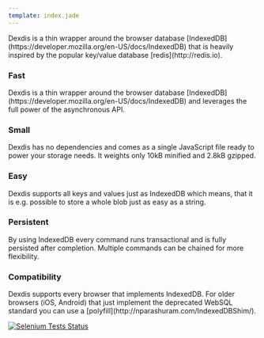 ```yaml
---
template: index.jade
---
```


<div class="col-xs-12">
<p class="lead">
Dexdis is a thin wrapper around the browser database
[IndexedDB](https://developer.mozilla.org/en-US/docs/IndexedDB) that is heavily
inspired by the popular key/value database [redis](http://redis.io).
</p>
</div>

<div class="row">
<div class="col-md-3 col-xs-6 row-xs">
<h3 class="header-icon">Fast
<span class="icon-background icon-dashboard"></span></h3>
<p class="text-justify">
Dexdis is a thin wrapper around the browser
database [IndexedDB](https://developer.mozilla.org/en-US/docs/IndexedDB) and
leverages the full power of the asynchronous API.
</p>
</div>

<div class="col-md-3 col-xs-6 row-xs">
<h3 class="header-icon">Small<span class="icon-background icon-resize-small"></span></h3>
<p class="text-justify">
Dexdis has no dependencies and comes as a single JavaScript file ready to
power your storage needs. It weights only 10kB minified and 2.8kB gzipped.
</p>
</div>

<div class="col-md-3 col-xs-6 row-xs">
<h3 class="header-icon">Easy
<span class="icon-background icon-html5"></span></h3>
<p class="text-justify">
Dexdis supports all keys and values just as IndexedDB which means, that it
is e.g. possible to store a whole blob just as easy as a string.
</p>
</div>

<div class="col-md-3 col-xs-6 row-xs">
<h3 class="header-icon">Persistent
<span class="icon-background icon-hdd"></span></h3>
<p class="text-justify">
By using IndexedDB every command runs transactional and is fully
persisted after completion. Multiple commands can be chained for more
flexibility.
</p>
</div>
</div>

<div class="row">
	<div class="col-xs-12">
		<h3>Compatibility</h3>
	</div>
</div>

<div class="row">
	<div class="col-md-6">
		<p>
		Dexdis supports every browser that implements IndexedDB. For older
		browsers (iOS, Android) that just implement the deprecated WebSQL
		standard you can use a
		[polyfill](http://nparashuram.com/IndexedDBShim/).
		</p>
	</div>
	<div class="col-md-6 col-overflow">
		<p>
			<a href="https://saucelabs.com/u/dexdis">
				<img id="saucematrix" src="https://saucelabs.com/browser-matrix/dexdis.svg" alt="Selenium Tests Status">
			</a>
		</p>
	</div>
</div>
